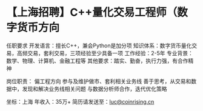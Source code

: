 # 【上海招聘】C++量化交易工程师（数字货币方向

任职要求
开发语言：擅长C++，兼会Python是加分项
知识体系：数字货币量化交易，高频交易，套利交易，三项经验至少具备一项
工作经验：2-5年
专业背景：数学、物理、计算机、金融工程等
其他要求：踏实、勤奋，执行力强，有合作精神

岗位职责：
偏工程方向
参与及维护做市、套利相关业务线
善于思考，从交易和数据中，发现和解决业务线相关问题
与数据分析师合作，迭代优化策略

坐标：上海
年收入：35万+
简历请发送至：luc@coinrising.cn